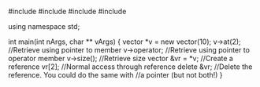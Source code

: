 #include <iostream>
#include <string>
#include <cmath>
#include <vector>

using namespace std;

int main(int nArgs, char ** vArgs)
{
    vector<int> *v = new vector<int>(10);
    v->at(2); //Retrieve using pointer to member
    v->operator[](2); //Retrieve using pointer to operator member
    v->size(); //Retrieve size
    vector<int> &vr = *v; //Create a reference
    vr[2]; //Normal access through reference
    delete &vr; //Delete the reference. You could do the same with
    //a pointer (but not both!)
}
